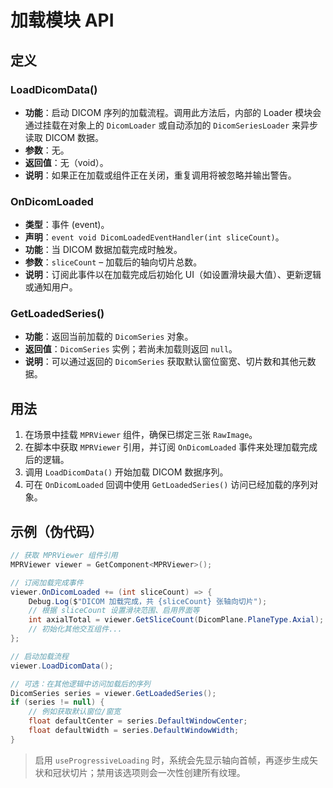 # 加载模块 API

## 定义

### LoadDicomData()

- **功能**：启动 DICOM 序列的加载流程。调用此方法后，内部的 Loader 模块会通过挂载在对象上的 `DicomLoader` 或自动添加的 `DicomSeriesLoader` 来异步读取 DICOM 数据。
- **参数**：无。
- **返回值**：无（void）。
- **说明**：如果正在加载或组件正在关闭，重复调用将被忽略并输出警告。

### OnDicomLoaded

- **类型**：事件 (event)。
- **声明**：`event void DicomLoadedEventHandler(int sliceCount)`。
- **功能**：当 DICOM 数据加载完成时触发。
- **参数**：`sliceCount` – 加载后的轴向切片总数。
- **说明**：订阅此事件以在加载完成后初始化 UI（如设置滑块最大值）、更新逻辑或通知用户。

### GetLoadedSeries()

- **功能**：返回当前加载的 `DicomSeries` 对象。
- **返回值**：`DicomSeries` 实例；若尚未加载则返回 `null`。
- **说明**：可以通过返回的 `DicomSeries` 获取默认窗位窗宽、切片数和其他元数据。

## 用法

1. 在场景中挂载 `MPRViewer` 组件，确保已绑定三张 `RawImage`。
2. 在脚本中获取 `MPRViewer` 引用，并订阅 `OnDicomLoaded` 事件来处理加载完成后的逻辑。
3. 调用 `LoadDicomData()` 开始加载 DICOM 数据序列。
4. 可在 `OnDicomLoaded` 回调中使用 `GetLoadedSeries()` 访问已经加载的序列对象。

## 示例（伪代码）

```csharp
// 获取 MPRViewer 组件引用
MPRViewer viewer = GetComponent<MPRViewer>();

// 订阅加载完成事件
viewer.OnDicomLoaded += (int sliceCount) => {
    Debug.Log($"DICOM 加载完成，共 {sliceCount} 张轴向切片");
    // 根据 sliceCount 设置滑块范围、启用界面等
    int axialTotal = viewer.GetSliceCount(DicomPlane.PlaneType.Axial);
    // 初始化其他交互组件...
};

// 启动加载流程
viewer.LoadDicomData();

// 可选：在其他逻辑中访问加载后的序列
DicomSeries series = viewer.GetLoadedSeries();
if (series != null) {
    // 例如获取默认窗位/窗宽
    float defaultCenter = series.DefaultWindowCenter;
    float defaultWidth = series.DefaultWindowWidth;
}
```

> 启用 `useProgressiveLoading` 时，系统会先显示轴向首帧，再逐步生成矢状和冠状切片；禁用该选项则会一次性创建所有纹理。